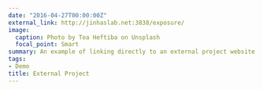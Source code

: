 ```yaml
---
date: "2016-04-27T00:00:00Z"
external_link: http://jinhaslab.net:3838/exposure/
image:
  caption: Photo by Toa Heftiba on Unsplash
  focal_point: Smart
summary: An example of linking directly to an external project website using `external_link`.
tags:
- Demo
title: External Project
---
```

